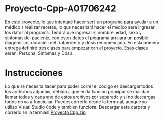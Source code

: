 # Proyecto-Cpp-A01706242
En este proyecto, lo que intentaré hacer será un programa para ayudar a un médico a realizar recetas, lo que necesitará hacer el médico será ingresar los datos al programa. Tendrá que ingresar el nombre, edad, sexo y sintomas del paciente, con estos datos el programa arrojará un posible diagnóstico, duración del tratamiento y dósis recomendada. En esta primera entrega definiré tres clases para empezar con el proyecto. Esas clases seran, Persona, Sintomas y Dósis.
# Instrucciones
Lo que se necesita hacer para poder correr el código es descargar todos los archivhos adjuntos, debido a que en la función principar se mandan llamar todos y cada uno de estos archivos por separado y si no descargas todos no va a funcionar. Puedes correrlo desde la terminal, aunque yo utilizo Visual Studio Code y también funciona.
Descargar esta carpeta y correrlo en la termianl [Proyecto Cpp.zip](https://github.com/pacoa1/Proyecto-Cpp-A01706242/files/10035987/Proyecto.Cpp.zip)

